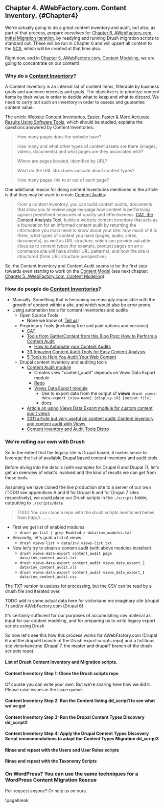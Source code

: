 ## Chapter 4. AWebFactory.com. Content Inventory. {#Chapter4}

We're actually going to do a great content inventory and audit, but also, as part of that process, prepare ourselves for [Chapter 6. AWebFactory.com. Initial Migration Iteration.](#Chapter6) by readying and running Drush migration scripts to standard out. These will be run in Chapter 6 and will upsert all content to the [SCS](#SCS "Structured Content Server"), which will be created at that time also.

Right now, and in [Chapter 5. AWebFactory.com. Content Modeling](#Chapter5), we are going to concentrate on our content!

### Why do a [Content Inventory](#ContentInventory)?

A Content Inventory is an internal list of content items, filterable by business goals and audience interests and goals. The objective is to prioritize content items by their value in order to decide what to keep and what to discard. We need to carry out such an inventory in order to assess and guarantee content value.

The article [Website Content Inventories. Easier, Faster & More Accurate Results Using Software Tools](http://www.content-insight.com/resources/content-inventory-and-audit-articles/website-content-inventories/), which should be studied, explains the questions answered by Content Inventories:

> How many pages does the website have?
>
> How many and what other types of content assets are there (images, videos, documents) and what pages are they associated with?
>
> Where are pages located, identified by URL?
>
> What do the URL structures indicate about content types?
>
> How many pages link to or out of each page?

One additional reason for doing content Inventories mentioned in the article is that they may be used to create [Content Audits](#ContentAudit):

> From a content inventory, you can build content audits, documents that allow you to review page-by-page how content is performing against predefined measures of quality and effectiveness. [CAT, the Content Analysis Tool](http://www.content-insight.com/products/), builds a website content inventory that acts as a foundation for an informed content audit by returning the information you most need to know about your site: how much of it is there, what types of content you have (pages, audio, video, documents), as well as URL structure, which can provide valuable clues as to content types (for example, product pages on an e-commerce site will have similar URL patterns), and how the site is structured (from URL structure perspective).

So, the Content Inventory and Content Audit seems to be the first step towards even starting to work on the [Content Model](#ContentModel) (see next chapter: [Chapter 5. AWebFactory.com. Content Modeling](#Chapter5)).

### How do people do [Content Inventories](#ContentInventory)?

* Manually. Something that is becoming increasingly impossible with the growth of content within a site, and which would also be error prone.
* Using automation tools for content inventories and audits
    * Open Source Tools
        * None we know of. [Tell us](https://github.com/DurableDrupal/awebfactory-content-migration-rescue/issues/new)!
    * Proprietary Tools (including free and paid options and versions)
        * [CAT](http://www.content-insight.com/products/)
        * [Tools from GatherContent from this Blog Post: How to Perform a Content Audit](https://gathercontent.com/blog/how-to-perform-a-content-audit)
            * [How to Automate your Content Audits](https://gathercontent.com/blog/how-to-automate-your-content-audits)
        * [33 Amazing Content Audit Tools for Easy Content Analysis](https://dynomapper.com/blog/12-content-audits/283-top-content-audit-tools)
        * [5 Tools to Help You Audit Your Web Content](https://www.entrepreneur.com/article/244045)
    * Drupal content inventory and auditing tools
        * [Content Audit module](https://www.drupal.org/project/content_audit)
            * Creates view "content_audit" depends on Vews Data Export module
            * [Repo](https://www.drupal.org/project/2476703/git-instructions)
            * [Views Data Export module](https://www.drupal.org/project/views_data_export)
                * Use to export data from the output of **views** `drush views-data-export [view-name] [display-id] [output-file]`
                * [docs](https://www.drupal.org/node/1820452)
        * [Article on using Views Data Export module for custom content audit views](https://www.bluecoda.com/blog/using-views-export-content-nodes-drupal)
        * [2011 article but very useful on content audit: Content inventory and content audit with Views](http://drupalsun.com/lisa/2011/04/10/content-inventory-and-content-audit-views)
        * [Content Inventory and Audit Tools Distro](https://www.drupal.org/sandbox/jakcette/2476703)

### We're rolling our own with Drush

So to the extent that the legacy site is Drupal based, it makes sense to leverage the list of available Drupal based content inventory and audit tools.

Before diving into the details (with examples for Drupal 6 and Drupal 7), let's get an overview of what's involved and the kind of results we can get from these tools.

Assuming we have cloned the live production site to a server of our own (TODO see appendices A and B for Drupal 6 and for Drupal 7 sites respectively), we could place our Drush scripts in the `./scripts` folder, outputting to `./scripts/data`

> TODO You can clone a repo with the drush scripts mentioned below from http://.........

* First we get list of enabled modules
    * `drush pm-list | grep Enabled > data/inv_modules.txt`
* Secondly, let's grab a list of views
    * `drush views-list > data/inv_views-list.txt`
* Now let's try to obtain a content audit (with above modules installed)
    * `drush views-data-export content_audit page data/inv_content_audit.txt`
    * `drush views-data-export content_audit views_data_export_2 data/inv_content_audit.xls`
    * `drush views-data-export content_audit views_data_export_1 data/inv_content_audit.csv`

The TXT version is useless for processing, but the CSV can be read by a drush file and iterated over.

TODO add in some actual data here for victorkane.me imaginary site (drupal 7) and/or AWebFactory.com (Drupal 6)

It's certainly sufficient for our purposes of accumulating raw material as input for our content modeling, and for preparing us to write legacy export scripts using Drush.

So now let's see this how this process works for AWebFactory.com (Drupal 6 and the drupal6 branch of the Drush export scripts repo) and a fictitious site victorkane.me (Drupal 7, the master and drupal7 branch of the drush scripots repo).

#### List of Drush Content Inventory and Migration scripts.

#### Content Inventory Step 1: Clone the Drush scripts repo

Of course you can write your own. But we're sharing here how we did it. Please raise issues in the issue queue.

#### Content Inventory Step 2: Run the Content listing dd_script1 to see what we've got

#### Content Inventory Step 3: Run the Drupal Content Types Discovery dd_script2

#### Content Inventory Step 4: Apply the Drupal Content Types Discovery Script recommendations to adapt the Content Types Migration dd_script3

#### Rinse and repeat with the Users and User Roles scripts

#### Rinse and repeat with the Taxonomy Scripts

### On WordPress? You can use the same techniques for a WordPress Content Migration Rescue

Pull request anyone? Or help us on ours.

\pagebreak
